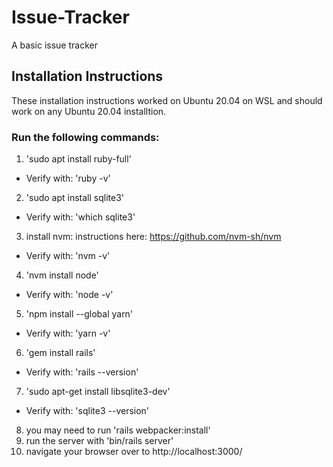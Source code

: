 # Issue-Tracker
A basic issue tracker

## Installation Instructions
These installation instructions worked on Ubuntu 20.04 on WSL and should work on any Ubuntu 20.04 installtion.
### Run the following commands: 
1. 'sudo apt install ruby-full'
 - Verify with: 'ruby -v'
2. 'sudo apt install sqlite3' 
 - Verify with: 'which sqlite3'
3. install nvm: instructions here: https://github.com/nvm-sh/nvm
- Verify with: 'nvm -v'
4. 'nvm install node' 
- Verify with: 'node -v'
5. 'npm install --global yarn'  
- Verify with: 'yarn -v'
6. 'gem install rails' 
- Verify with: 'rails --version'   
7. 'sudo apt-get install libsqlite3-dev' 
- Verify with: 'sqlite3 --version' 
8. you may need to run 'rails webpacker:install'
9. run the server with 'bin/rails server'  
10. navigate your browser over to http://localhost:3000/